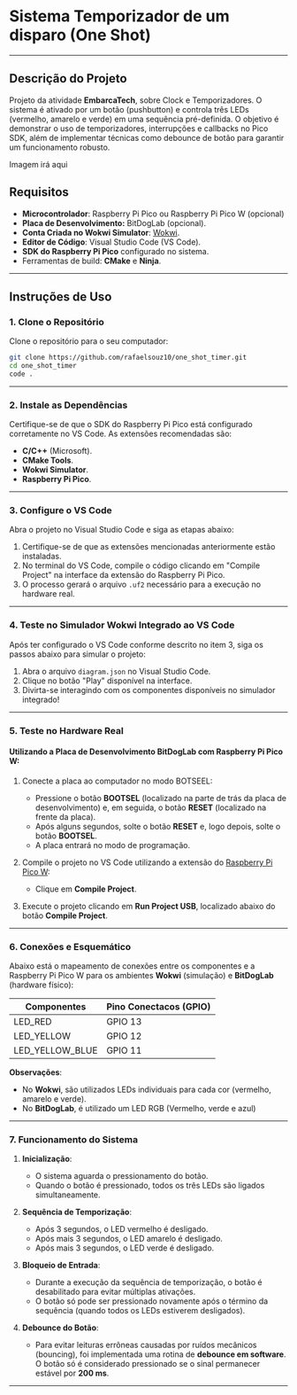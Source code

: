 # Sistema Temporizador de um disparo (One Shot)

---

## Descrição do Projeto

Projeto da atividade **EmbarcaTech**, sobre Clock e Temporizadores. O sistema é ativado por um botão (pushbutton) e controla três LEDs (vermelho, amarelo e verde) em uma sequência pré-definida. O objetivo é demonstrar o uso de temporizadores, interrupções e callbacks no Pico SDK, além de implementar técnicas como debounce de botão para garantir um funcionamento robusto.

Imagem irá aqui

## Requisitos

- **Microcontrolador**: Raspberry Pi Pico ou Raspberry Pi Pico W (opcional)
- **Placa de Desenvolvimento:** BitDogLab (opcional).
- **Conta Criada no Wokwi Simulator**: [Wokwi](https://wokwi.com/).
- **Editor de Código**: Visual Studio Code (VS Code).
- **SDK do Raspberry Pi Pico** configurado no sistema.
- Ferramentas de build: **CMake** e **Ninja**.

---

## Instruções de Uso

### 1. Clone o Repositório

Clone o repositório para o seu computador:
```bash
git clone https://github.com/rafaelsouz10/one_shot_timer.git
cd one_shot_timer
code .
```
---

### 2. Instale as Dependências

Certifique-se de que o SDK do Raspberry Pi Pico está configurado corretamente no VS Code. As extensões recomendadas são:

- **C/C++** (Microsoft).
- **CMake Tools**.
- **Wokwi Simulator**.
- **Raspberry Pi Pico**.

---

### 3. Configure o VS Code

Abra o projeto no Visual Studio Code e siga as etapas abaixo:

1. Certifique-se de que as extensões mencionadas anteriormente estão instaladas.
2. No terminal do VS Code, compile o código clicando em "Compile Project" na interface da extensão do Raspberry Pi Pico.
3. O processo gerará o arquivo `.uf2` necessário para a execução no hardware real.

---

### 4. Teste no Simulador Wokwi Integrado ao VS Code

Após ter configurado o VS Code conforme descrito no item 3, siga os passos abaixo para simular o projeto:

1. Abra o arquivo `diagram.json` no Visual Studio Code.
2. Clique no botão "Play" disponível na interface.
3. Divirta-se interagindo com os componentes disponíveis no simulador integrado!

---

### 5. Teste no Hardware Real

#### Utilizando a Placa de Desenvolvimento BitDogLab com Raspberry Pi Pico W:

1. Conecte a placa ao computador no modo BOTSEEL:
   - Pressione o botão **BOOTSEL** (localizado na parte de trás da placa de desenvolvimento) e, em seguida, o botão **RESET** (localizado na frente da placa).
   - Após alguns segundos, solte o botão **RESET** e, logo depois, solte o botão **BOOTSEL**.
   - A placa entrará no modo de programação.

2. Compile o projeto no VS Code utilizando a extensão do [Raspberry Pi Pico W](https://marketplace.visualstudio.com/items?itemName=raspberry-pi.raspberry-pi-pico):
   - Clique em **Compile Project**.

3. Execute o projeto clicando em **Run Project USB**, localizado abaixo do botão **Compile Project**.

---

### 6. Conexões e Esquemático

Abaixo está o mapeamento de conexões entre os componentes e a Raspberry Pi Pico W para os ambientes **Wokwi** (simulação) e **BitDogLab** (hardware físico):

   |  **Componentes** |   **Pino Conectacos (GPIO)**    |
   |------------------|---------------------------------|
   | LED_RED          | GPIO 13                         |
   | LED_YELLOW       | GPIO 12                         |
   | LED_YELLOW_BLUE  | GPIO 11                         |

**Observações**:

- No **Wokwi**, são utilizados LEDs individuais para cada cor (vermelho, amarelo e verde).
- No **BitDogLab**, é utilizado um LED RGB (Vermelho, verde e azul)

---

### 7. Funcionamento do Sistema

1. **Inicialização**:
   - O sistema aguarda o pressionamento do botão.
   - Quando o botão é pressionado, todos os três LEDs são ligados simultaneamente.

2. **Sequência de Temporização**:
   - Após 3 segundos, o LED vermelho é desligado.
   - Após mais 3 segundos, o LED amarelo é desligado.
   - Após mais 3 segundos, o LED verde é desligado.

3. **Bloqueio de Entrada**:
   - Durante a execução da sequência de temporização, o botão é desabilitado para evitar múltiplas ativações.
   - O botão só pode ser pressionado novamente após o término da sequência (quando todos os LEDs estiverem desligados).

4. **Debounce do Botão**:
   - Para evitar leituras errôneas causadas por ruídos mecânicos (bouncing), foi implementada uma rotina de **debounce em software**. O botão só é considerado pressionado se o sinal permanecer estável por **200 ms**.

---